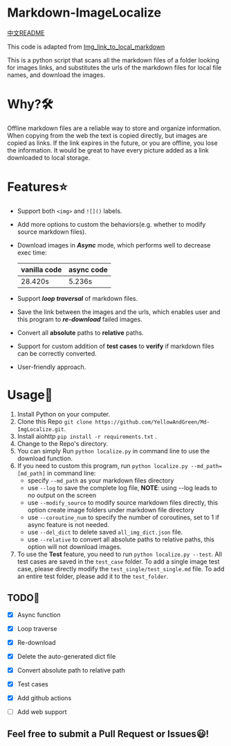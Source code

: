 # Markdown-ImageLocalize
[中文README](./README_ZH.md) 

This code is adapted from [Img_link_to_local_markdown](https://github.com/xZaR3y4p/Img_link_to_local_markdown)

This is a python script that scans all the markdown files of a folder looking for images links, 
and substitutes the urls of the markdown files for local file names, 
and download the images.

# Why?🛠️
Offline markdown files are a reliable way to store and organize information.
When copying from the web the text is copied directly, but images are copied as links.
If the link expires in the future, or you are offline, you lose the information.
It would be great to have every picture added as a link downloaded to local storage.

# Features⭐
+ Support both `<img>` and `![]()` labels.

+ Add more options to custom the behaviors(e.g. whether to modify source markdown files).

+ Download images in ***Async*** mode, which performs well to decrease exec time:

    |  vanilla code   | async code  |
    |  ----  | ----  |
    | 28.420s  | 5.236s |
    
+ Support ***loop traversal*** of markdown files.

+ Save the link between the images and the urls, which enables user and this program to ***re-download*** failed images.

+ Convert all **absolute** paths to **relative** paths.

+ Support for custom addition of **test cases** to **verify** if markdown files can be correctly converted.

+ User-friendly approach.


# Usage🚀

1. Install Python on your computer.
2. Clone this Repo `git clone https://github.com/YellowAndGreen/Md-ImgLocalize.git`.
3. Install aiohttp `pip install -r requirements.txt` .
4. Change to the Repo's directory.
5. You can simply Run `python localize.py` in command line to use the download function.
5. If you need to custom this program, run `python localize.py --md_path=[md_path]` in command line:
    + specify `--md_path` as your markdown files directory
    + use `--log` to save the complete log file, **NOTE**: using --log leads to no output on the screen
    + use `--modify_source` to modify source markdown files directly, this option create image folders under markdown file directory
    + use `--coroutine_num` to specify the number of coroutines, set to 1 if async feature is not needed.
    + use `--del_dict` to delete saved `all_img_dict.json` file.
    + use `--relative` to convert all absolute paths to relative paths, this option will not download images.
6. To use the **Test** feature, you need to run `python localize.py --test`. All test cases are saved in the `test_case` folder. To add a single image test case, please directly modify the `test_single/test_single.md` file. To add an entire test folder, please add it to the `test_folder`.


## TODO📃

- [x] Async function
- [x] Loop traverse
- [x] Re-download
- [x] Delete the auto-generated dict file
- [x] Convert absolute path to relative path
- [x] Test cases
- [x] Add github actions
- [ ] Add web support



## Feel free to submit a Pull Request or Issues😃!
